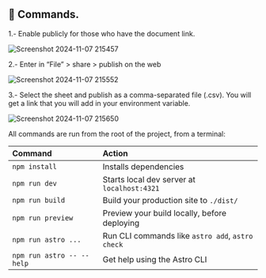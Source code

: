 ## 🧞 Commands.

1.- Enable publicly for those who have the document link.

![Screenshot 2024-11-07 215457](https://github.com/user-attachments/assets/913914f4-1783-45c3-8ea1-87ff42ad7c1b)

2.- Enter in “File” > share > publish on the web

![Screenshot 2024-11-07 215552](https://github.com/user-attachments/assets/57cdedd1-faaa-456c-a4fd-db52beb21a59)

3.- Select the sheet and publish as a comma-separated file (.csv). 
  You will get a link that you will add in your environment variable.

![Screenshot 2024-11-07 215650](https://github.com/user-attachments/assets/39d92fe2-7149-4664-a544-247a5d179cd4)

All commands are run from the root of the project, from a terminal:

| Command                   | Action                                           |
| :------------------------ | :----------------------------------------------- |
| `npm install`             | Installs dependencies                            |
| `npm run dev`             | Starts local dev server at `localhost:4321`      |
| `npm run build`           | Build your production site to `./dist/`          |
| `npm run preview`         | Preview your build locally, before deploying     |
| `npm run astro ...`       | Run CLI commands like `astro add`, `astro check` |
| `npm run astro -- --help` | Get help using the Astro CLI                     |

